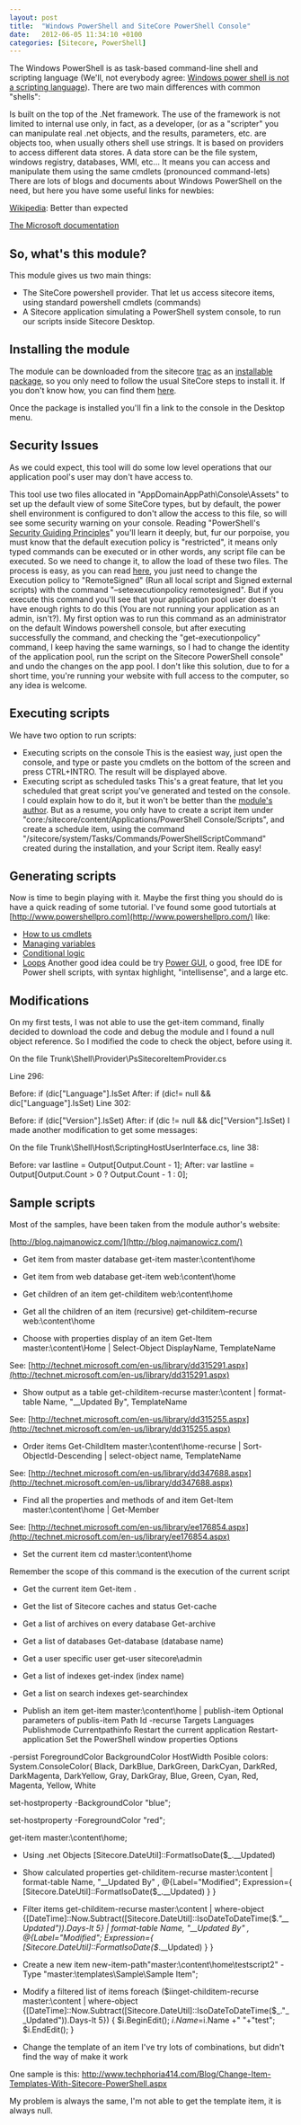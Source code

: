 ```yaml
---
layout: post
title:  "Windows PowerShell and SiteCore PowerShell Console"
date:   2012-06-05 11:34:10 +0100
categories: [Sitecore, PowerShell]
---
```

The Windows PowerShell is as task-based command-line shell and scripting language (We'll, not everybody agree: [Windows power shell is not a scripting language](https://redmondmag.com/articles/2010/05/01/windows-powershell-is-not-a-scripting-language.aspx)). There are two main differences with common "shells":<!--more-->

Is built on the top of the .Net framework. The use of the framework is not limited to internal use only, in fact, as a developer, (or as a "scripter" you can manipulate real .net objects, and the results, parameters, etc. are objects too, when usually others shell use strings.
It is based on providers to access different data stores. A data store can be the file system, windows registry, databases, WMI, etc... It means you can access and manipulate them using the same cmdlets (pronounced command-lets)
There are lots of blogs and documents about Windows PowerShell on the need, but here you have some useful links for newbies:

[Wikipedia](https://en.wikipedia.org/wiki/Windows_PowerShell): Better than expected

[The Microsoft documentation](https://technet.microsoft.com/en-us/library/bb978526.aspx)

## So, what's this module?
This module gives us two main things:
- The SiteCore powershell provider. That let us access sitecore items, using standard powershell cmdlets (commands)
- A Sitecore application simulating a PowerShell system console, to run our scripts inside Sitecore Desktop.

## Installing the module
The module can be downloaded from the sitecore [trac](http://trac.sitecore.net/SitecorePowershellConsole) as an [installable package](https://bit.ly/scpsc14), so you only need to follow the usual SiteCore steps to install it. If you don't know how, you can find them [here](http://sdn.sitecore.net/articles/administration/installing%20modules%20and%20packages.aspx).

Once the package is installed you'll fin a link to the console in the Desktop menu.

## Security Issues
As we could expect, this tool will do some low level operations that our application pool's user may don't have access to.

This tool use two files allocated in "AppDomainAppPath\Console\Assets" to set up the default view of some SiteCore types, but by default, the power shell environment is configured to don't allow the access to this file, so will see some security warning on your console. Reading "PowerShell's [Security Guiding Principles](https://blogs.msdn.com/b/powershell/archive/2008/09/30/powershell-s-security-guiding-principles.aspx)" you'll learn it deeply, but, fur our porpoise, you must know that the default execution policy is "restricted", it means only typed commands can be executed or in other words, any script file can be executed. So we need to change it, to allow the load of these two files. The process is easy, as you can read [here](http://www.windowsecurity.com/articles/PowerShell-Security.html), you just need to change the Execution policy to "RemoteSigned" (Run all local script and Signed external scripts) with the command "–setexecutionpolicy remotesigned". But if you execute this command you'll see that your application pool user doesn't have enough rights to do this (You are not running your application as an admin, isn't?). My first option was to run this command as an administrator on the default Windows powershell console, but after executing successfully the command, and checking the "get-executionpolicy" command, I keep having the same warnings, so I had to change the identity of the application pool, run the script on the Sitecore PowerShell console" and undo the changes on the app pool. I don't like this solution, due to for a short time, you're running your website with full access to the computer, so any idea is welcome.

## Executing scripts
We have two option to run scripts:
- Executing scripts on the console
This is the easiest way, just open the console, and type or paste you cmdlets on the bottom of the screen and press CTRL+INTRO. The result will be displayed above.
- Executing script as scheduled tasks
This's a great feature, that let you scheduled that great script you've generated and tested on the console. I could explain how to do it, but it won't be better than the [module's author](http://blog.najmanowicz.com/2011/11/29/powershell-driven-sitecore-scheduled-tasks/). But as a resume, you only have to create a script item under "core:/sitecore/content/Applications/PowerShell Console/Scripts", and create a schedule item, using the command "/sitecore/system/Tasks/Commands/PowerShellScriptCommand" created during the installation, and your Script item. Really easy!

## Generating scripts
Now is time to begin playing with it. Maybe the first thing you should do is have a quick reading of some tutorial. I've found some good tutortials at [http://www.powershellpro.com](http://www.powershellpro.com/) like:

- [How to us cmdlets](http://www.powershellpro.com/powershell-tutorial-introduction/tutorial-powershell-cmdlet/)
- [Managing variables](http://www.powershellpro.com/powershell-tutorial-introduction/variables-arrays-hashes/)
- [Conditional logic](http://www.powershellpro.com/powershell-tutorial-introduction/powershell-tutorial-conditional-logic/)
- [Loops](http://www.powershellpro.com/powershell-tutorial-introduction/logic-using-loops/)
Another good idea could be try [Power GUI](http://www.powergui.org/), o good, free IDE for Power shell scripts, with syntax highlight, "intellisense", and a large etc.

## Modifications
On my first tests, I was not able to use the get-item command, finally decided to download the code and debug the module and I found a null object reference. So I modified the code to check the object, before using it.

On the file Trunk\Shell\Provider\PsSitecoreItemProvider.cs

Line 296:

Before: if (dic["Language"].IsSet 
After: if (dic!= null && dic["Language"].IsSet) 
Line 302:

Before: if (dic["Version"].IsSet) 
After: if (dic != null && dic["Version"].IsSet) 
I made another modification to get some messages:

On the file Trunk\Shell\Host\ScriptingHostUserInterface.cs, line 38:

Before: var lastline = Output[Output.Count - 1]; 
After: var lastline = Output[Output.Count > 0 ? Output.Count - 1 : 0]; 

## Sample scripts
Most of the samples, have been taken from the module author's website:

[http://blog.najmanowicz.com/](http://blog.najmanowicz.com/)

- Get item from master database
get-item master:\content\home

- Get item from web database
get-item web:\content\home

- Get children of an item
get-childitem web:\content\home

- Get all the children of an item (recursive)
get-childitem–recurse web:\content\home

- Choose with properties display of an item
Get-Item master:\content\Home | Select-Object DisplayName, TemplateName

See: [http://technet.microsoft.com/en-us/library/dd315291.aspx](http://technet.microsoft.com/en-us/library/dd315291.aspx)

- Show output as a table
get-childitem-recurse master:\\content | format-table Name, "__Updated By", TemplateName

See: [http://technet.microsoft.com/en-us/library/dd315255.aspx](http://technet.microsoft.com/en-us/library/dd315255.aspx)

- Order items
Get-ChildItem master:\content\home-recurse | Sort-ObjectId-Descending | select-object name, TemplateName

See: [http://technet.microsoft.com/en-us/library/dd347688.aspx](http://technet.microsoft.com/en-us/library/dd347688.aspx)

- Find all the properties and methods of and item
Get-Item master:\content\home | Get-Member

See: [http://technet.microsoft.com/en-us/library/ee176854.aspx](http://technet.microsoft.com/en-us/library/ee176854.aspx)

- Set the current item
cd master:\content\home

Remember the scope of this command is the execution of the current script

- Get the current item
Get-item .

- Get the list of Sitecore caches and status
Get-cache

- Get a list of archives on every database
Get-archive

- Get a list of databases
Get-database (database name)

- Get a user specific user
get-user sitecore\admin

- Get a list of indexes
get-index (index name)

- Get a list on search indexes
get-searchindex

- Publish an item
get-item master:\content\home | publish-item 
Optional parameters of publis-item 
Path
Id
-recurse
Targets
Languages
Publishmode
Currentpathinfo
Restart the current application
Restart-application 
Set the PowerShell window properties
Options

-persist
ForegroundColor
BackgroundColor
HostWidth
Posible colors: System.ConsoleColor( Black, DarkBlue, DarkGreen, DarkCyan, DarkRed, DarkMagenta, DarkYellow, Gray, DarkGray, Blue, Green, Cyan, Red, Magenta, Yellow, White
 

set-hostproperty -BackgroundColor "blue";

set-hostproperty -ForegroundColor "red";

get-item master:\content\home;

- Using .net Objects
[Sitecore.DateUtil]::FormatIsoDate($_.__Updated)

- Show calculated properties
get-childitem-recurse master:\\content | format-table Name, "__Updated By" , @{Label="Modified"; Expression={ [Sitecore.DateUtil]::FormatIsoDate($_.__Updated) } }

- Filter items
get-childitem-recurse master:\\content | where-object {[DateTime]::Now.Subtract([Sitecore.DateUtil]::IsoDateToDateTime($_."__Updated")).Days-lt 5} | format-table Name, "__Updated By" , @{Label="Modified"; Expression={ [Sitecore.DateUtil]::FormatIsoDate($_.__Updated) } }

- Create a new item
new-item-path"master:\content\home\testscript2" -Type "master:\templates\Sample\Sample Item";

- Modify a filtered list of items
foreach ($iinget-childitem-recurse master:\\content | where-object {[DateTime]::Now.Subtract([Sitecore.DateUtil]::IsoDateToDateTime($_."__Updated")).Days-lt 5})
{
    $i.BeginEdit();
    $i.Name =$i.Name +" "+"test";
    $i.EndEdit();
}

- Change the template of an item
I've try lots of combinations, but didn't find the way of make it work

One sample is this:
http://www.techphoria414.com/Blog/Change-Item-Templates-With-Sitecore-PowerShell.aspx

My problem is always the same, I'm not able to get the template item, it is always null.
